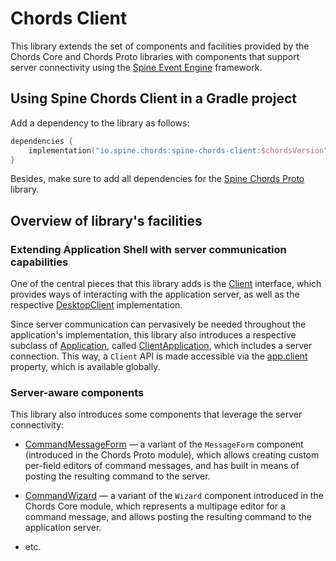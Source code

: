 # Chords Client

This library extends the set of components and facilities provided by the 
Chords Core and Chords Proto libraries with components that support server
connectivity using the [Spine Event Engine](https://spine.io/) framework.

## Using Spine Chords Client in a Gradle project

Add a dependency to the library as follows:
```kotlin
dependencies {
    implementation("io.spine.chords:spine-chords-client:$chordsVersion")
}
```
Besides, make sure to add all dependencies for 
the [Spine Chords Proto](../core/README.md) library.

## Overview of library's facilities

### Extending Application Shell with server communication capabilities

One of the central pieces that this library adds is the 
[Client](src/main/kotlin/io/spine/chords/client/Client.kt) interface, which
provides ways of interacting with the application server, as well as the
respective [DesktopClient](src/main/kotlin/io/spine/chords/client/DesktopClient.kt)
implementation.

Since server communication can pervasively be needed throughout the
application's implementation, this library also introduces a respective
subclass of [Application](../core/src/main/kotlin/io/spine/chords/core/appshell/Application.kt),
called [ClientApplication](src/main/kotlin/io/spine/chords/client/appshell/ClientApplication.kt),
which includes a server connection. This way, a `Client` API is made accessible
via the [app.client](src/main/kotlin/io/spine/chords/client/appshell/ClientApplication.kt)
property, which is available globally.

### Server-aware components

This library also introduces some components that leverage 
the server connectivity:

- [CommandMessageForm](src/main/kotlin/io/spine/chords/client/form/CommandMessageForm.kt) —
  a variant of the `MessageForm` component (introduced in the Chords Proto 
  module), which allows creating custom per-field editors of command messages,
  and has built in means of posting the resulting command to the server.
 
- [CommandWizard](src/main/kotlin/io/spine/chords/client/form/CommandMessageForm.kt) —
  a variant of the `Wizard` component introduced in the Chords Core module,
  which represents a multipage editor for a command message, and allows posting
  the resulting command to the application server.

- etc.
